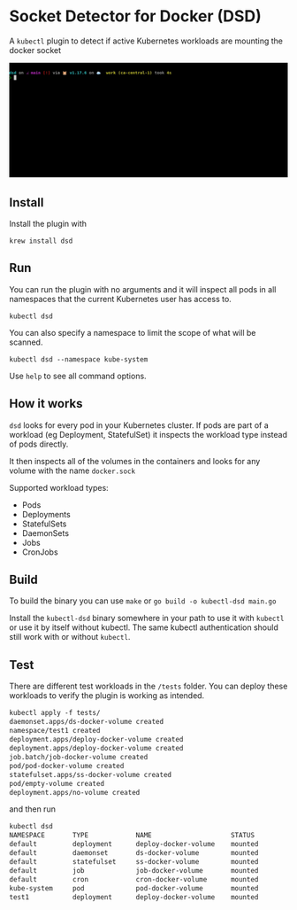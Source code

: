# Socket Detector for Docker (DSD)

A `kubectl` plugin to detect if active Kubernetes workloads are mounting the docker socket

![](img/dsd-demo.gif)

## Install

Install the plugin with

```
krew install dsd
```

## Run

You can run the plugin with no arguments and it will inspect all pods in all namespaces that the current Kubernetes user has access to.

```
kubectl dsd
```

You can also specify a namespace to limit the scope of what will be scanned.

```
kubectl dsd --namespace kube-system
```

Use `help` to see all command options.

## How it works

`dsd` looks for every pod in your Kubernetes cluster.
If pods are part of a workload (eg Deployment, StatefulSet) it inspects the workload type instead of pods directly.

It then inspects all of the volumes in the containers and looks for any volume with the name `docker.sock`

Supported workload types:

* Pods
* Deployments
* StatefulSets
* DaemonSets
* Jobs
* CronJobs

## Build

To build the binary you can use `make` or `go build -o kubectl-dsd main.go`

Install the `kubectl-dsd` binary somewhere in your path to use it with `kubectl` or use it by itself without kubectl.
The same kubectl authentication should still work with or without `kubectl`.

## Test

There are different test workloads in the `/tests` folder.
You can deploy these workloads to verify the plugin is working as intended.

```
kubectl apply -f tests/
daemonset.apps/ds-docker-volume created
namespace/test1 created
deployment.apps/deploy-docker-volume created
deployment.apps/deploy-docker-volume created
job.batch/job-docker-volume created
pod/pod-docker-volume created
statefulset.apps/ss-docker-volume created
pod/empty-volume created
deployment.apps/no-volume created
```

and then run

```
kubectl dsd
NAMESPACE       TYPE            NAME                    STATUS
default         deployment      deploy-docker-volume    mounted
default         daemonset       ds-docker-volume        mounted
default         statefulset     ss-docker-volume        mounted
default         job             job-docker-volume       mounted
default         cron            cron-docker-volume      mounted
kube-system     pod             pod-docker-volume       mounted
test1           deployment      deploy-docker-volume    mounted
```
